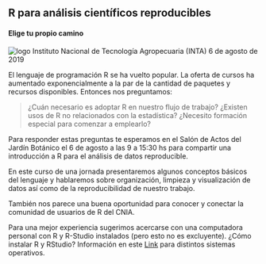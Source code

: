 ## R para análisis científicos reproducibles
#### Elige tu propio camino

 ![logo](r_inta/logointa.jpg)
 Instituto Nacional de Tecnología Agropecuaria (INTA) 
 6 de agosto de 2019

El lenguaje de programación R se ha vuelto popular. La oferta de cursos ha aumentado exponencialmente a la par de la cantidad de paquetes y recursos disponibles. Entonces nos preguntamos: 

>¿Cuán necesario es adoptar R en nuestro flujo de trabajo? 
¿Existen usos de R no relacionados con la estadística?
>¿Necesito formación especial para comenzar a emplearlo?

Para responder estas preguntas te esperamos en el Salón de Actos del Jardín Botánico el 6 de agosto a las 9 a 15:30 hs para compartir una introducción a R para el análisis de datos reproducible.

En este curso de una jornada presentaremos algunos conceptos básicos del lenguaje y hablaremos sobre organización, limpieza y visualización de datos así como de la reproducibilidad de nuestro trabajo. 

También nos parece una buena oportunidad para conocer y conectar la comunidad de usuarios de R del CNIA. 

Para una mejor experiencia sugerimos acercarse con una computadora personal con R y R-Studio instalados (pero esto no es excluyente). ¿Cómo instalar R y RStudio? Información en este [Link](https://github.com/pachamaltese/tutoriales/blob/master/2019-04-24-instalar-r.md) para distintos sistemas operativos.







